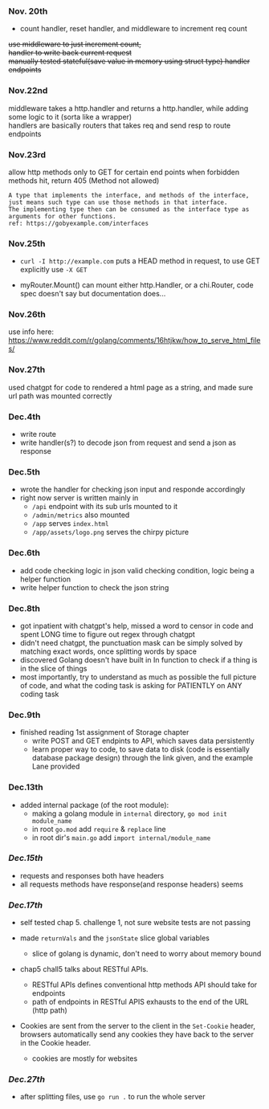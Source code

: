 ### **Nov. 20th**  
- count handler, reset handler, and middleware to increment req count

~~use middleware to just increment count,~~    
~~handler to write back current request~~  
~~manually tested stateful(save value in memory using struct type) handler endpoints~~

### **Nov.22nd**  
middleware takes a http.handler and returns a http.handler, while adding some logic to it (sorta like a wrapper)  
handlers are basically routers that takes req and send resp to route endpoints

### **Nov.23rd**  
allow http methods only to GET for certain end points
when forbidden methods hit, return 405 (Method not allowed)  

    A type that implements the interface, and methods of the interface, just means such type can use those methods in that interface.
    The implementing type then can be consumed as the interface type as arguments for other functions.
    ref: https://gobyexample.com/interfaces

### **Nov.25th**
- `curl -I http://example.com` puts a HEAD method in request, to use GET explicitly use `-X GET` 

- myRouter.Mount() can mount either http.Handler, or a chi.Router, code spec doesn't say but documentation does...

### **Nov.26th**
use info here: https://www.reddit.com/r/golang/comments/16htjkw/how_to_serve_html_files/

### **Nov.27th**
used chatgpt for code to rendered a html page as a string, and made sure url path was mounted correctly 

### **Dec.4th**
- write route
- write handler(s?) to decode json from request and send a json as response

### **Dec.5th**
- wrote the handler for checking json input and responde accordingly
- right now server is written mainly in 
    - `/api` endpoint with its sub urls mounted to it
    - `/admin/metrics` also mounted
    - `/app` serves `index.html`
    - `/app/assets/logo.png` serves the chirpy picture


### **Dec.6th**
- add code checking logic in json valid checking condition, logic being a helper function
- write helper function to check the json string


### **Dec.8th**
- got inpatient with chatgpt's help, missed a word to censor in code and spent LONG time to figure out regex through chatgpt
- didn't need chatgpt, the punctuation mask can be simply solved by matching exact words, once splitting words by space
- discovered Golang doesn't have built in In function to check if a thing is in the slice of things
- most importantly, try to understand as much as possible the full picture of code, and what the coding task is asking for PATIENTLY on ANY coding task

### **Dec.9th**
- finished reading 1st assignment of Storage chapter
  - write POST and GET endpints to API, which saves data persistently
  - learn proper way to code, to save data to disk (code is essentially database package design) through the link given, and the example Lane provided


### **Dec.13th**
- added internal package (of the root module):
    - making a golang module in `internal` directory,  `go mod init module_name`
    - in root `go.mod` add `require` & `replace` line
    - in root dir's `main.go` add `import internal/module_name`

### *Dec.15th*
- requests and responses both have headers
- all requests methods have response(and response headers) seems

### *Dec.17th*
- self tested chap 5. challenge 1, not sure website tests are not passing
- made `returnVals` and the `jsonState` slice global variables
    - slice of golang is dynamic, don't need to worry about memory bound
- chap5 chall5 talks about RESTful APIs.
    - RESTful APIs defines conventional http methods API should take for endpoints
    - path of endpoints in RESTful APIS exhausts to the end of the URL (http path)

- Cookies are sent from the server to the client in the `Set-Cookie` header, browsers automatically send any cookies they have back to the server in the Cookie header.
  - cookies are mostly for websites

### *Dec.27th* 
- after splitting files, use `go run .` to run the whole server

